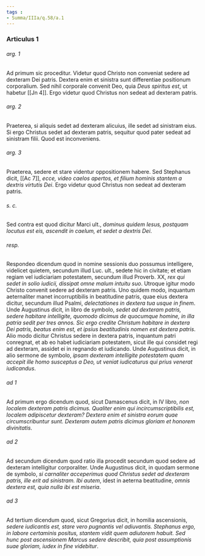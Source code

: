 ```yaml
---
tags : 
- Summa/IIIa/q.58/a.1
---
```


### Articulus 1

###### arg. 1
Ad primum sic proceditur. Videtur quod Christo non conveniat sedere ad dexteram Dei patris. Dextera enim et sinistra sunt differentiae positionum corporalium. Sed nihil corporale convenit Deo, quia *Deus spiritus est*, ut habetur [[Jn 4]]. Ergo videtur quod Christus non sedeat ad dexteram patris.

###### arg. 2
Praeterea, si aliquis sedet ad dexteram alicuius, ille sedet ad sinistram eius. Si ergo Christus sedet ad dexteram patris, sequitur quod pater sedeat ad sinistram filii. Quod est inconveniens.

###### arg. 3
Praeterea, sedere et stare videntur oppositionem habere. Sed Stephanus dicit, [[Ac 7]], *ecce, video caelos apertos, et filium hominis stantem a dextris virtutis Dei*. Ergo videtur quod Christus non sedeat ad dexteram patris.

###### s. c.
Sed contra est quod dicitur Marci ult., *dominus quidem Iesus, postquam locutus est eis, ascendit in caelum, et sedet a dextris Dei*.

###### resp.
Respondeo dicendum quod in nomine sessionis duo possumus intelligere, videlicet quietem, secundum illud Luc. ult., sedete hic in civitate; et etiam regiam vel iudiciariam potestatem, secundum illud Proverb. XX, *rex qui sedet in solio iudicii, dissipat omne malum intuitu suo*. Utroque igitur modo Christo convenit sedere ad dexteram patris. Uno quidem modo, inquantum aeternaliter manet incorruptibilis in beatitudine patris, quae eius dextera dicitur, secundum illud Psalmi, *delectationes in dextera tua usque in finem*. Unde Augustinus dicit, in libro de symbolo, *sedet ad dexteram patris, sedere habitare intelligite, quomodo dicimus de quocumque homine, in illa patria sedit per tres annos. Sic ergo credite Christum habitare in dextera Dei patris, beatus enim est, et ipsius beatitudinis nomen est dextera patris*. Alio modo dicitur Christus sedere in dextera patris, inquantum patri conregnat, et ab eo habet iudiciariam potestatem, sicut ille qui considet regi ad dexteram, assidet ei in regnando et iudicando. Unde Augustinus dicit, in alio sermone de symbolo, *ipsam dexteram intelligite potestatem quam accepit ille homo susceptus a Deo, ut veniat iudicaturus qui prius venerat iudicandus*.

###### ad 1
Ad primum ergo dicendum quod, sicut Damascenus dicit, in IV libro, *non localem dexteram patris dicimus. Qualiter enim qui incircumscriptibilis est, localem adipiscetur dexteram? Dextera enim et sinistra eorum quae circumscribuntur sunt. Dexteram autem patris dicimus gloriam et honorem divinitatis*.

###### ad 2
Ad secundum dicendum quod ratio illa procedit secundum quod sedere ad dexteram intelligitur corporaliter. Unde Augustinus dicit, in quodam sermone de symbolo, *si carnaliter acceperimus quod Christus sedet ad dexteram patris, ille erit ad sinistram. Ibi autem*, idest in aeterna beatitudine, *omnis dextera est, quia nulla ibi est miseria*.

###### ad 3
Ad tertium dicendum quod, sicut Gregorius dicit, in homilia ascensionis, *sedere iudicantis est, stare vero pugnantis vel adiuvantis. Stephanus ergo, in labore certaminis positus, stantem vidit quem adiutorem habuit. Sed hunc post ascensionem Marcus sedere describit, quia post assumptionis suae gloriam, iudex in fine videbitur*.

